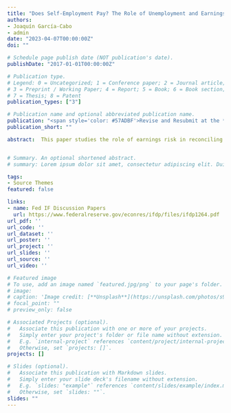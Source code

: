 ```yaml
---
title: "Does Self-Employment Pay? The Role of Unemployment and Earnings Risk"
authors:
- Joaquín García-Cabo
- admin
date: "2023-04-07T00:00:00Z"
doi: ""

# Schedule page publish date (NOT publication's date).
publishDate: "2017-01-01T00:00:00Z"

# Publication type.
# Legend: 0 = Uncategorized; 1 = Conference paper; 2 = Journal article;
# 3 = Preprint / Working Paper; 4 = Report; 5 = Book; 6 = Book section;
# 7 = Thesis; 8 = Patent
publication_types: ["3"]

# Publication name and optional abbreviated publication name.
publication: "<span style='color: #57ADBF'>Revise and Resubmit at the *Oxford Bulleting of Economics and Statistics*</span>"
publication_short: ""

abstract:  This paper studies the role of earnings risk in reconciling the observed lower earnings returns in self-employment. Using Spanish administrative data, we characterize the distribution and dynamics of earnings and document lower and less dispersed earnings in self-employment. We consider alternative hypotheses and highlight the role of lower unemployment risk in self-employment.  We decompose earnings risk dynamics by estimating a life-cycle earnings process. Indeed, the self-employed experience lower returns but face lower volatility and persistence of shocks. Our results rule out theories in favor of experimentation and earnings growth in self-employment, and highlight the trade-off between earnings and unemployment risk.


# Summary. An optional shortened abstract.
# summary: Lorem ipsum dolor sit amet, consectetur adipiscing elit. Duis posuere tellus ac convallis placerat. Proin tincidunt magna sed ex sollicitudin condimentum.

tags:
- Source Themes
featured: false

links:
- name: Fed IF Discussion Papers
  url: https://www.federalreserve.gov/econres/ifdp/files/ifdp1264.pdf
url_pdf: ''
url_code: ''
url_dataset: ''
url_poster: ''
url_project: ''
url_slides: ''
url_source: ''
url_video: ''

# Featured image
# To use, add an image named `featured.jpg/png` to your page's folder. 
# image:
# caption: 'Image credit: [**Unsplash**](https://unsplash.com/photos/s9CC2SKySJM)'
# focal_point: ""
# preview_only: false

# Associated Projects (optional).
#   Associate this publication with one or more of your projects.
#   Simply enter your project's folder or file name without extension.
#   E.g. `internal-project` references `content/project/internal-project/index.md`.
#   Otherwise, set `projects: []`.
projects: []

# Slides (optional).
#   Associate this publication with Markdown slides.
#   Simply enter your slide deck's filename without extension.
#   E.g. `slides: "example"` references `content/slides/example/index.md`.
#   Otherwise, set `slides: ""`.
slides: ""
---
```

